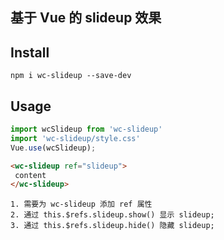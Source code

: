 ## 基于 Vue 的 slideup 效果

## Install
```shell
npm i wc-slideup --save-dev

```

## Usage
```javascript
import wcSlideup from 'wc-slideup'
import 'wc-slideup/style.css'
Vue.use(wcSlideup);
```

```html
<wc-slideup ref="slideup">
 content
</wc-slideup>

```

```shell
1. 需要为 wc-slideup 添加 ref 属性
2. 通过 this.$refs.slideup.show() 显示 slideup;
3. 通过 this.$refs.slideup.hide() 隐藏 slideup;

```